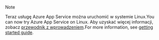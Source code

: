 > [!NOTE]
> <span data-ttu-id="2329d-101">Teraz usługę Azure App Service można uruchomić w systemie Linux.</span><span class="sxs-lookup"><span data-stu-id="2329d-101">You can now try Azure App Service on Linux.</span></span> <span data-ttu-id="2329d-102">Aby uzyskać więcej informacji, zobacz [przewodnik z wprowadzeniem](../articles/app-service/app-service-linux-readme.md).</span><span class="sxs-lookup"><span data-stu-id="2329d-102">For more information, see [getting started guide](../articles/app-service/app-service-linux-readme.md).</span></span>
> 
> 

